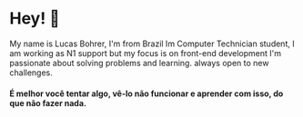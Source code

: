 # Hey! 👋
My name is Lucas Bohrer, I'm from Brazil Im Computer Technician student,  I am working as N1 support but my focus is on front-end development
I'm passionate about solving problems and learning. always open to new challenges.



#### É melhor você tentar algo, vê-lo não funcionar e aprender com isso, do que não fazer nada. 
